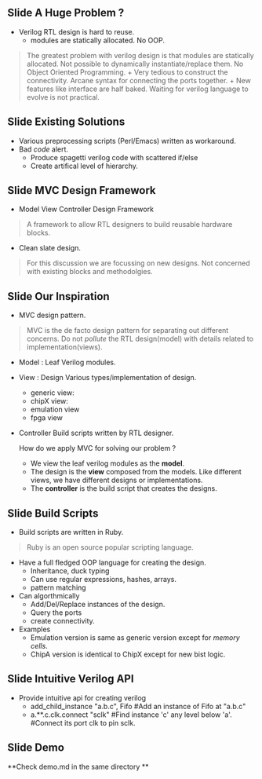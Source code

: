 Slide A Huge Problem ?
------------------------
* Verilog RTL design is hard to reuse.
    + modules are statically allocated. No OOP.
> The greatest problem with verilog design is that modules are statically allocated.
> Not possible to dynamically instantiate/replace them.
> No Object Oriented Programming.
    + Very tedious to construct the connectivity.
> Arcane syntax for connecting the ports together.
    + New features like interface are half baked. 
> Waiting for verilog language to evolve is not practical.

Slide Existing Solutions 
------------------------
* Various preprocessing scripts (Perl/Emacs) written as workaround.
* Bad *code* alert. 
    + Produce spagetti verilog code with scattered if/else 
    + Create artifical level of hierarchy.

Slide MVC Design Framework
-------------------
* Model View Controller Design Framework  
> A framework to allow RTL designers to build reusable hardware blocks.

* Clean slate design.
> For this discussion we are focussing on new designs. Not concerned with existing 
blocks and methodolgies.

Slide Our Inspiration
----------------------
* MVC design pattern.
> MVC is the de facto design pattern for separating out different concerns. 
  Do not *pollute* the RTL design(model) with details related to implementation(views).

* Model : Leaf Verilog modules.
* View  : Design
    Various types/implementation of design.
    + generic view: 
    + chipX view:
    + emulation view
    + fpga view
* Controller Build scripts written by RTL designer.

  How do we apply MVC for solving our problem ?
  + We view the leaf verilog modules as the **model**. 
  + The design is the **view** composed from the models.
      Like different views, we have different designs or implementations.
  + The **controller** is the build script that creates the designs.  

Slide Build Scripts 
---------------------
* Build scripts are written in Ruby.
> Ruby is an open source popular scripting language.

* Have a full fledged OOP language for creating the design.
    + Inheritance, duck typing
    + Can use regular expressions, hashes, arrays.
    + pattern matching
* Can algorthmically
    + Add/Del/Replace instances of the design.
    + Query the ports
    + create connectivity.
 * Examples
    + Emulation version is same as generic version except for *memory cells*.
    + ChipA version is identical to ChipX except for new bist logic.

Slide Intuitive Verilog API 
-----------------------------
* Provide intuitive api for creating verilog 
    + add_child_instance "a.b.c", Fifo #Add an instance of Fifo at "a.b.c"
    + a.**.c.clk.connect "sclk"        #Find instance 'c' any level below 'a'.
                                       #Connect its port clk to pin sclk.
     
Slide Demo
-------------
**Check demo.md in the same directory **
